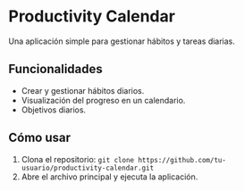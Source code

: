 # Productivity Calendar
Una aplicación simple para gestionar hábitos y tareas diarias.

## Funcionalidades
- Crear y gestionar hábitos diarios.
- Visualización del progreso en un calendario.
- Objetivos diarios.

## Cómo usar
1. Clona el repositorio: `git clone https://github.com/tu-usuario/productivity-calendar.git`
2. Abre el archivo principal y ejecuta la aplicación.
